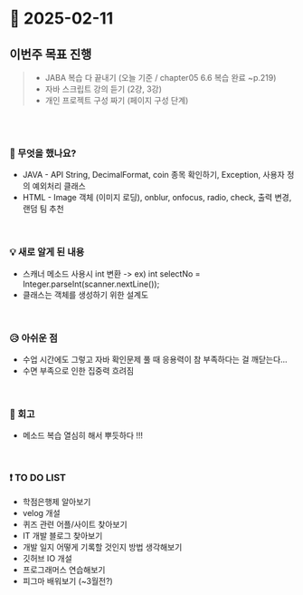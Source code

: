# 📅 2025-02-11

## 이번주 목표 진행
>- JABA 복습 다 끝내기 (오늘 기준 / chapter05 6.6 복습 완료 ~p.219)
>- 자바 스크립트 강의 듣기 (2걍, 3강)
>- 개인 프로젝트 구성 짜기 (페이지 구성 단계)

<br><br>

### 👀 무엇을 했나요?
- JAVA - API String, DecimalFormat, coin 종목 확인하기, Exception, 사용자 정의 예외처리 클래스
- HTML - Image 객체 (이미지 로딩), onblur, onfocus, radio, check, 출력 변경, 랜덤 팀 추천

<br>

### 💡 새로 알게 된 내용
- 스캐너 메소드 사용시 int 변환 -> ex) int selectNo = Integer.parseInt(scanner.nextLine());
- 클래스는 객체를 생성하기 위한 설계도

<br>

### 😥 아쉬운 점
- 수업 시간에도 그렇고 자바 확인문제 풀 때 응용력이 참 부족하다는 걸 깨닫는다...
- 수면 부족으로 인한 집중력 흐려짐 

<br>

### 💬 회고
- 메소드 복습 열심히 해서 뿌듯하다 !!!

<br>

### ❗ TO DO LIST
- 학점은행제 알아보기
- velog 개설 
- 퀴즈 관련 어플/사이트 찾아보기
- IT 개발 블로그 찾아보기
- 개발 일지 어떻게 기록할 것인지 방법 생각해보기
- 깃허브 IO 개설
- 프로그래머스 연습해보기
- 피그마 배워보기 (~3월전?)
